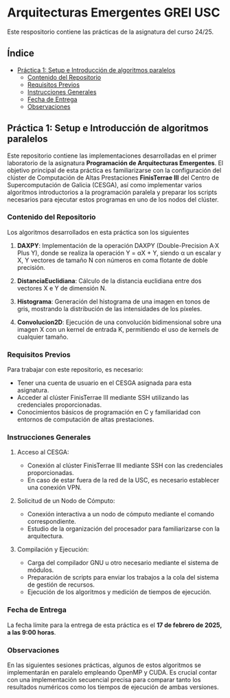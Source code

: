 # Arquitecturas Emergentes GREI USC

Este respositorio contiene las prácticas de la asignatura del curso 24/25.

## Índice

- [Práctica 1: Setup e Introducción de algoritmos paralelos](#práctica-1-setup-e-introducción-de-algoritmos-paralelos)
  - [Contenido del Repositorio](#contenido-del-repositorio)
  - [Requisitos Previos](#requisitos-previos)
  - [Instrucciones Generales](#instrucciones-generales)
  - [Fecha de Entrega](#fecha-de-entrega)
  - [Observaciones](#observaciones)


## Práctica 1: Setup e Introducción de algoritmos paralelos

Este repositorio contiene las implementaciones desarrolladas en el primer laboratorio de la asignatura **Programación de Arquitecturas Emergentes**. El objetivo principal de esta práctica es familiarizarse con la configuración del clúster de 
Computación de Altas Prestaciones **FinisTerrae III** del Centro de Supercomputación de Galicia (CESGA), así como implementar varios algoritmos introductorios a la programación paralela y preparar los scripts necesarios para ejecutar estos 
programas en uno de los nodos del clúster.

### Contenido del Repositorio

Los algoritmos desarrollados en esta práctica son los siguientes

1. **DAXPY**: Implementación de la operación DAXPY (Double-Precision A·X Plus Y), donde se realiza la operación Y = αX + Y, siendo α un escalar y X, Y vectores de tamaño N con números en coma flotante de doble precisión.

2. **DistanciaEuclidiana**: Cálculo de la distancia euclidiana entre dos vectores X e Y de dimensión N.

3. **Histograma**: Generación del histograma de una imagen en tonos de gris, mostrando la distribución de las intensidades de los píxeles.

4. **Convolucion2D**: Ejecución de una convolución bidimensional sobre una imagen X con un kernel de entrada K, permitiendo el uso de kernels de cualquier tamaño.

### Requisitos Previos

Para trabajar con este repositorio, es necesario:

- Tener una cuenta de usuario en el CESGA asignada para esta asignatura.
- Acceder al clúster FinisTerrae III mediante SSH utilizando las credenciales proporcionadas.
- Conocimientos básicos de programación en C y familiaridad con entornos de computación de altas prestaciones.

### Instrucciones Generales

1. Acceso al CESGA:
   - Conexión al clúster FinisTerrae III mediante SSH con las credenciales proporcionadas.
   - En caso de estar fuera de la red de la USC, es necesario establecer una conexión VPN.

2. Solicitud de un Nodo de Cómputo:
   - Conexión interactiva a un nodo de cómputo mediante el comando correspondiente.
   - Estudio de la organización del procesador para familiarizarse con la arquitectura.

3. Compilación y Ejecución:
   - Carga del compilador GNU u otro necesario mediante el sistema de módulos.
   - Preparación de scripts para enviar los trabajos a la cola del sistema de gestión de recursos.
   - Ejecución de los algoritmos y medición de tiempos de ejecución.

### Fecha de Entrega

La fecha límite para la entrega de esta práctica es el **17 de febrero de 2025, a las 9:00 horas**.

### Observaciones

En las siguientes sesiones prácticas, algunos de estos algoritmos se implementarán en paralelo empleando OpenMP y CUDA. Es crucial contar con una implementación secuencial precisa para comparar tanto los resultados numéricos como los tiempos 
de ejecución de ambas versiones.

